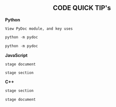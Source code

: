 <h2 align="center">
    <strong>CODE QUICK TIP's</strong>
</h2>

<p> 								
<strong>Python</strong>
</p>

```console
View PyDoc module, and key uses
```	
```javascript
python -m pydoc
```

```python
python -m pydoc
```

<p> 								
<strong>JavaScript</strong>
</p>


```console 
stage document
```

```javascript
stage section
```

<p> 								
<strong>C++</strong>
</p>

```c++
stage section
```

```console
stage document
```


